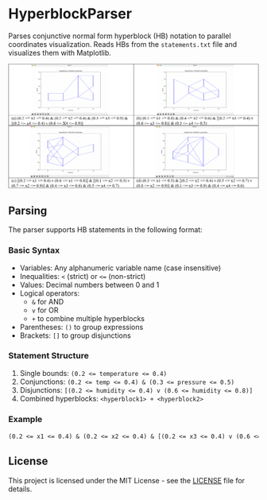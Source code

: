 # HyperblockParser

Parses conjunctive normal form hyperblock (HB) notation to parallel coordinates visualization. Reads HBs from the `statements.txt` file and visualizes them with Matplotlib.

![demo HBs](./demo.png)

## Parsing

The parser supports HB statements in the following format:

### Basic Syntax

- Variables: Any alphanumeric variable name (case insensitive)
- Inequalities: `<` (strict) or `<=` (non-strict)
- Values: Decimal numbers between 0 and 1
- Logical operators:
  - `&` for AND
  - `v` for OR
  - `+` to combine multiple hyperblocks
- Parentheses: `()` to group expressions
- Brackets: `[]` to group disjunctions

### Statement Structure

1. Single bounds: `(0.2 <= temperature <= 0.4)`
2. Conjunctions: `(0.2 <= temp <= 0.4) & (0.3 <= pressure <= 0.5)`
3. Disjunctions: `[(0.2 <= humidity <= 0.4) v (0.6 <= humidity <= 0.8)]`
4. Combined hyperblocks: `<hyperblock1> + <hyperblock2>`

### Example

```txt
(0.2 <= x1 <= 0.4) & (0.2 <= x2 <= 0.4) & [(0.2 <= x3 <= 0.4) v (0.6 <= x3 <= 0.8)]
```

## License

This project is licensed under the MIT License - see the [LICENSE](LICENSE) file for details.
